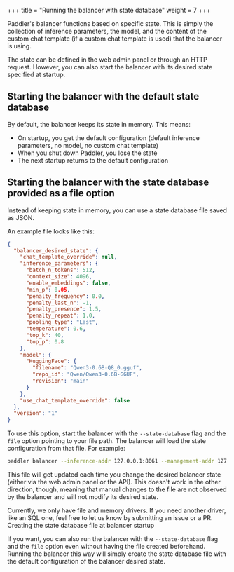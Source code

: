 +++
title = "Running the balancer with state database"
weight = 7
+++

Paddler's balancer functions based on specific state. 
This is simply the collection of inference parameters, the model, and the content of the custom chat template (if a custom chat template is used) that the balancer is using.

The state can be defined in the web admin panel or through an HTTP request. However, you can also start the balancer with its desired state specified at startup.


## Starting the balancer with the default state database

By default, the balancer keeps its state in memory. This means:

- On startup, you get the default configuration (default inference parameters, no model, no custom chat template)
- When you shut down Paddler, you lose the state
- The next startup returns to the default configuration

## Starting the balancer with the state database provided as a file option

Instead of keeping state in memory, you can use a state database file saved as JSON.

An example file looks like this:

```JSON
{
  "balancer_desired_state": {
    "chat_template_override": null,
    "inference_parameters": {
      "batch_n_tokens": 512,
      "context_size": 4096,
      "enable_embeddings": false,
      "min_p": 0.05,
      "penalty_frequency": 0.0,
      "penalty_last_n": -1,
      "penalty_presence": 1.5,
      "penalty_repeat": 1.0,
      "pooling_type": "Last",
      "temperature": 0.6,
      "top_k": 40,
      "top_p": 0.8
    },
    "model": {
      "HuggingFace": {
        "filename": "Qwen3-0.6B-Q8_0.gguf",
        "repo_id": "Qwen/Qwen3-0.6B-GGUF",
        "revision": "main"
      }
    },
    "use_chat_template_override": false
  },
  "version": "1"
}
```

To use this option, start the balancer with the `--state-database` flag and the `file` option pointing to your file path. The balancer will load the state configuration from that file. For example:

```bash
paddler balancer --inference-addr 127.0.0.1:8061 --management-addr 127.0.0.1:8060 --state-database file:///path/to/your/file.json
```

This file will get updated each time you change the desired balancer state (either via the web admin panel or the API). This doesn't work in the other direction, though, meaning that manual changes to the file are not observed by the balancer and will not modify its desired state.

<div class="formatted-text__note"">
    Currently, we only have file and memory drivers. If you need another driver, like an SQL one, feel free to let us know by submitting an issue or a PR.
</div

## Creating the state database file at balancer startup

If you want, you can also run the balancer with the `--state-database` flag and the `file` option even without having the file created beforehand. Running the balancer this way will simply create the state database file with the default configuration of the balancer desired state.
